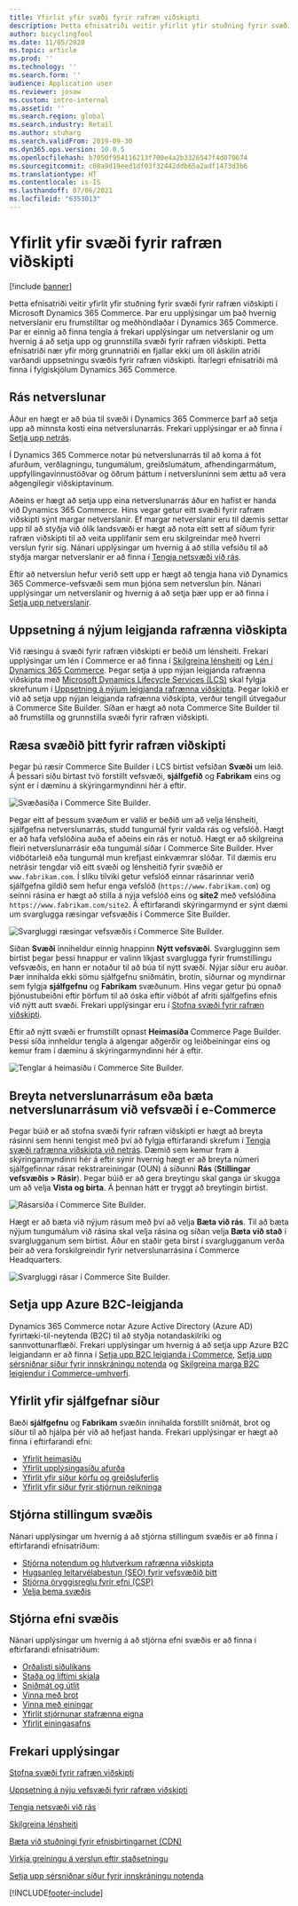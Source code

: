 ```yaml
---
title: Yfirlit yfir svæði fyrir rafræn viðskipti
description: Þetta efnisatriði veitir yfirlit yfir stuðning fyrir svæði fyrir rafræn viðskipti í Microsoft Dynamics 365 Commerce.
author: bicyclingfool
ms.date: 11/05/2020
ms.topic: article
ms.prod: ''
ms.technology: ''
ms.search.form: ''
audience: Application user
ms.reviewer: josaw
ms.custom: intro-internal
ms.assetid: ''
ms.search.region: global
ms.search.industry: Retail
ms.author: stuharg
ms.search.validFrom: 2019-09-30
ms.dyn365.ops.version: 10.0.5
ms.openlocfilehash: b7050f954116213f700e4a2b3326547f4d070674
ms.sourcegitcommit: c08a9d19eed1df03f32442ddb65a2adf1473d3b6
ms.translationtype: HT
ms.contentlocale: is-IS
ms.lasthandoff: 07/06/2021
ms.locfileid: "6353013"
---
```

# <a name="e-commerce-site-overview"></a>Yfirlit yfir svæði fyrir rafræn viðskipti

[!include [banner](includes/banner.md)]

Þetta efnisatriði veitir yfirlit yfir stuðning fyrir svæði fyrir rafræn viðskipti í Microsoft Dynamics 365 Commerce. Þar eru upplýsingar um það hvernig netverslanir eru frumstilltar og meðhöndlaðar í Dynamics 365 Commerce. Þar er einnig að finna tengla á frekari upplýsingar um netverslanir og um hvernig á að setja upp og grunnstilla svæði fyrir rafræn viðskipti. Þetta efnisatriði nær yfir mörg grunnatriði en fjallar ekki um öll áskilin atriði varðandi uppsetningu svæðis fyrir rafræn viðskipti. Ítarlegri efnisatriði má finna í fylgiskjölum Dynamics 365 Commerce.

## <a name="online-store-channel"></a>Rás netverslunar

Áður en hægt er að búa til svæði í Dynamics 365 Commerce þarf að setja upp að minnsta kosti eina netverslunarrás. Frekari upplýsingar er að finna í [Setja upp netrás](channel-setup-online.md). 

Í Dynamics 365 Commerce notar þú netverslunarrás til að koma á fót afurðum, verðlagningu, tungumálum, greiðslumátum, afhendingarmátum, uppfyllingavinnustöðvar og öðrum þáttum í netversluninni sem ættu að vera aðgengilegir viðskiptavinum.

Aðeins er hægt að setja upp eina netverslunarrás áður en hafist er handa við Dynamics 365 Commerce. Hins vegar getur eitt svæði fyrir rafræn viðskipti sýnt margar netverslanir. Ef margar netverslanir eru til dæmis settar upp til að styðja við ólík landsvæði er hægt að nota eitt sett af síðum fyrir rafræn viðskipti til að veita upplifanir sem eru skilgreindar með hverri verslun fyrir sig. Nánari upplýsingar um hvernig á að stilla vefsíðu til að styðja margar netverslanir er að finna í [Tengja netsvæði við rás](associate-site-online-store.md).

Eftir að netverslun hefur verið sett upp er hægt að tengja hana við Dynamics 365 Commerce-vefsvæði sem mun þjóna sem netverslun þín. Nánari upplýsingar um netverslanir og hvernig á að setja þær upp er að finna í [Setja upp netverslanir](/dynamics365/unified-operations/retail/online-stores).

## <a name="deploy-a-new-e-commerce-tenant"></a>Uppsetning á nýjum leigjanda rafrænna viðskipta

Við ræsingu á svæði fyrir rafræn viðskipti er beðið um lénsheiti. Frekari upplýsingar um lén í Commerce er að finna í [Skilgreina lénsheiti](configure-your-domain-name.md) og [Lén í Dynamics 365 Commerce](domains-commerce.md). Þegar setja á upp nýjan leigjanda rafrænna viðskipta með [Microsoft Dynamics Lifecycle Services (LCS)](/dynamics365/unified-operations/dev-itpro/lifecycle-services/lcs-user-guide) skal fylgja skrefunum í [Uppsetning á nýjum leigjanda rafrænna viðskipta](deploy-ecommerce-site.md). Þegar lokið er við að setja upp nýjan leigjanda rafrænna viðskipta, verður tengill útvegaður á Commerce Site Builder. Síðan er hægt að nota Commerce Site Builder til að frumstilla og grunnstilla svæði fyrir rafræn viðskipti.

## <a name="initialize-your-e-commerce-site"></a>Ræsa svæðið þitt fyrir rafræn viðskipti

Þegar þú ræsir Commerce Site Builder í LCS birtist vefsíðan **Svæði** um leið. Á þessari síðu birtast tvö forstillt vefsvæði, **sjálfgefið** og **Fabrikam** eins og sýnt er í dæminu á skýringarmyndinni hér á eftir.

![Svæðasíða í Commerce Site Builder.](media/e-commerce-site-01.png)

Þegar eitt af þessum svæðum er valið er beðið um að velja lénsheiti, sjálfgefna netverslunarrás, studd tungumál fyrir valda rás og vefslóð. Hægt er að hafa vefslóðina auða ef aðeins ein rás er notuð. Hægt er að skilgreina fleiri netverslunarrásir eða tungumál síðar í Commerce Site Builder. Hver viðbótarleið eða tungumál mun krefjast einkvæmrar slóðar. Til dæmis eru netrásir tengdar við eitt svæði og lénsheitið fyrir svæðið er `www.fabrikam.com`. Í slíku tilviki getur vefslóð einnar rásarinnar verið sjálfgefna gildið sem hefur enga vefslóð (`https://www.fabrikam.com`) og seinni rásina er hægt að stilla á nýja vefslóð eins og **site2** með vefslóðina `https://www.fabrikam.com/site2`. Á eftirfarandi skýringarmynd er sýnt dæmi um svarglugga ræsingar vefsvæðis í Commerce Site Builder.

![Svargluggi ræsingar vefsvæðis í Commerce Site Builder.](media/e-commerce-site-02.png)

Síðan **Svæði** inniheldur einnig hnappinn **Nýtt vefsvæði**. Svarglugginn sem birtist þegar þessi hnappur er valinn líkjast svarglugga fyrir frumstillingu vefsvæðis, en hann er notaður til að búa til nýtt svæði. Nýjar síður eru auðar. Þær innihalda ekki sömu sjálfgefnu sniðmátin, brotin, síðurnar og myndirnar sem fylgja **sjálfgefnu** og **Fabrikam** svæðunum. Hins vegar getur þú opnað þjónustubeiðni eftir þörfum til að óska eftir viðbót af afriti sjálfgefins efnis við nýtt autt svæði. Frekari upplýsingar eru í [Stofna svæði fyrir rafræn viðskipti](create-ecommerce-site.md).

Eftir að nýtt svæði er frumstillt opnast **Heimasíða** Commerce Page Builder. Þessi síða innheldur tengla á algengar aðgerðir og leiðbeiningar eins og kemur fram í dæminu á skýringarmyndinni hér á eftir.

![Tenglar á heimasíðu í Commerce Site Builder.](media/e-commerce-site-03.png)

## <a name="modify-online-store-channels-or-add-online-store-channels-to-an-e-commerce-site"></a>Breyta netverslunarrásum eða bæta netverslunarrásum við vefsvæði í e-Commerce

Þegar búið er að stofna svæði fyrir rafræn viðskipti er hægt að breyta rásinni sem henni tengist með því að fylgja eftirfarandi skrefum í [Tengja svæði rafrænna viðskipta við netrás](associate-site-online-store.md). Dæmið sem kemur fram á skýringarmyndinni hér á eftir sýnir hvernig hægt er að breyta númeri sjálfgefinnar rásar rekstrareiningar (OUN) á síðunni **Rás** (**Stillingar vefsvæðis \> Rásir**). Þegar búið er að gera breytingu skal ganga úr skugga um að velja **Vista og birta**. Á þennan hátt er tryggt að breytingin birtist.

![Rásarsíða í Commerce Site Builder.](media/e-commerce-site-04.png)

Hægt er að bæta við nýjum rásum með því að velja **Bæta við rás**. Til að bæta nýjum tungumálum við rásina skal velja rásina og síðan velja **Bæta við stað** í svarglugganum sem birtist. Áður en staðir geta birst í svarglugganum verða þeir að vera forskilgreindir fyrir netverslunarrásina í Commerce Headquarters.

![Svargluggi rásar í Commerce Site Builder.](media/e-commerce-site-05.png)

## <a name="set-up-an-azure-b2c-tenant"></a>Setja upp Azure B2C-leigjanda

Dynamics 365 Commerce notar Azure Active Directory (Azure AD) fyrirtæki-til-neytenda (B2C) til að styðja notandaskilríki og sannvottunarflæði. Frekari upplýsingar um hvernig á að setja upp Azure B2C leigjandann er að finna í [Setja upp B2C leigjanda í Commerce](set-up-b2c-tenant.md), [Setja upp sérsniðnar síður fyrir innskráningu notenda](custom-pages-user-logins.md) og [Skilgreina marga B2C leigjendur í Commerce-umhverfi](configure-multi-b2c-tenants.md).

## <a name="overview-of-the-default-site-pages"></a>Yfirlit yfir sjálfgefnar síður

Bæði **sjálfgefnu** og **Fabrikam** svæðin innihalda forstillt sniðmát, brot og síður til að hjálpa þér við að hefjast handa. Frekari upplýsingar er hægt að finna í eftirfarandi efni:

- [Yfirlit heimasíðu](quick-tour-home-page.md)
- [Yfirlit upplýsingasíðu afurða](quick-tour-pdp.md)
- [Yfirlit yfir síður körfu og greiðsluferlis](quick-tour-cart-checkout.md)
- [Yfirlit yfir síður fyrir stjórnun reikninga](quick-tour-account-management.md)

## <a name="manage-site-settings"></a>Stjórna stillingum svæðis

Nánari upplýsingar um hvernig á að stjórna stillingum svæðis er að finna í eftirfarandi efnisatriðum:

- [Stjórna notendum og hlutverkum rafrænna viðskipta](manage-ecommerce-users-roles.md)
- [Hugsanleg leitarvélabestun (SEO) fyrir vefsvæðið þitt](/search-engine-optimization-considerations.md)
- [Stjórna öryggisreglu fyrir efni (CSP)](manage-csp.md)
- [Velja þema svæðis](select-site-theme.md)

## <a name="manage-site-content"></a>Stjórna efni svæðis

Nánari upplýsingar um hvernig á að stjórna efni svæðis er að finna í eftirfarandi efnisatriðum:

- [Orðalisti síðulíkans](page-elements-overview.md)
- [Staða og líftími skjala](document-states-overview.md)
- [Sniðmát og útlit](templates-layouts-overview.md)
- [Vinna með brot](work-with-fragments.md)
- [Vinna með einingar](work-with-modules.md)
- [Yfirlit stjórnunar stafrænna eigna](dam-overview.md)
- [Yfirlit einingasafns](starter-kit-overview.md)

## <a name="additional-resources"></a>Frekari upplýsingar

[Stofna svæði fyrir rafræn viðskipti](create-ecommerce-site.md)

[Uppsetning á nýju vefsvæði fyrir rafræn viðskipti](deploy-ecommerce-site.md)

[Tengja netsvæði við rás](associate-site-online-store.md)

[Skilgreina lénsheiti](configure-your-domain-name.md)

[Bæta við stuðningi fyrir efnisbirtingarnet (CDN)](add-cdn-support.md)

[Virkja greiningu á verslun eftir staðsetningu](enable-store-detection.md)

[Setja upp sérsniðnar síður fyrir innskráningu notenda](custom-pages-user-logins.md)


[!INCLUDE[footer-include](../includes/footer-banner.md)]
